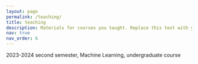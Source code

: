 ```yaml
---
layout: page
permalink: /teaching/
title: teaching
description: Materials for courses you taught. Replace this text with your description.
nav: true
nav_order: 6
---
```


2023-2024 second semester, Machine Learning, undergraduate course
